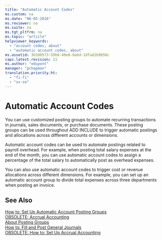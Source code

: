 ```yaml
---
title: "Automatic Account Codes"
ms.custom: na
ms.date: "06-05-2016"
ms.reviewer: na
ms.suite: na
ms.tgt_pltfrm: na
ms.topic: "article"
helpviewer_keywords: 
  - "account codes, about"
  - "automatic account codes, about"
ms.assetid: 3b3d0573-59b8-49e8-8abd-1dfad2b9650c
caps.latest.revision: 11
ms.author: "edupont"
manager: "pchapman"
translation.priority.ht: 
  - "fi-fi"
  - "sv-se"
---
```

# Automatic Account Codes
You can use customized posting groups to automate recurring transactions in journals, sales documents, or purchase documents. These posting groups can be used throughout ADD INCLUDE<!--[!INCLUDE[navnow](../../ApplicationDesign/includes/navnow_md.md)]--> to trigger automatic postings and allocations across different accounts or dimensions.  
  
 Automatic account codes can be used to automate postings related to payroll overhead. For example, when posting total salary expenses at the end of the month, you can use automatic account codes to assign a percentage of the total salary to automatically post as overhead expenses.  
  
 You can also use automatic account codes to trigger cost or revenue allocations across different dimensions. For example, you can set up an automatic account group to divide total expenses across three departments when posting an invoice.  
  
## See Also  
 [How to: Set Up Automatic Account Posting Groups](../../LocalFunctionalityForMicrosoftDynamicsNav2016/Finland/how-to-set-up-automatic-account-posting-groups.md)   
 [OBSOLETE: Accrual Accounting](../Topic/OBSOLETE:%20Accrual%20Accounting.md)   
 [About Posting Groups](../../Finance/about-posting-groups.md)   
 [How to: Fill and Post General Journals](../../Finance/how-to-fill-and-post-general-journals.md)   
 [OBSOLETE: How to: Set Up Accrual Accounting](../Topic/OBSOLETE:%20How%20to:%20Set%20Up%20Accrual%20Accounting.md)